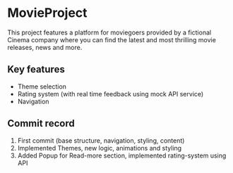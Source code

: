 # MovieProject

This project features a platform for moviegoers provided by a fictional Cinema company where you can find the latest and most thrilling movie releases, news and more.

## Key features

* Theme selection
* Rating system (with real time feedback using mock API service)
* Navigation

## Commit record

1. First commit (base structure, navigation, styling, content)
2. Implemented Themes, new logic, animations and styling
3. Added Popup for Read-more section, implemented rating-system using API